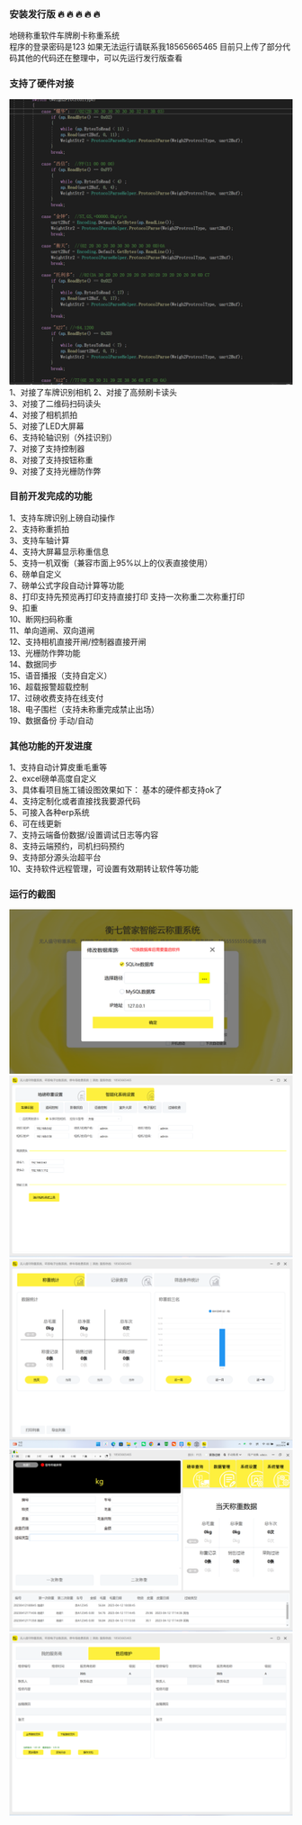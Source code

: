 ### 安装发行版 :fire:  :fire:  :fire:  :fire:  :fire: 


地磅称重软件车牌刷卡称重系统  
程序的登录密码是123
如果无法运行请联系我18565665465
目前只上传了部分代码其他的代码还在整理中，可以先运行发行版查看

### 支持了硬件对接   

![输入图片说明](28d856c353432766fad1648a9c630fa.png)  
1、对接了车牌识别相机 
2、对接了高频刷卡读头  
3、对接了二维码扫码读头  
4、对接了相机抓拍  
5、对接了LED大屏幕  
6、支持轮轴识别（外挂识别）  
7、对接了支持控制器  
8、对接了支持按钮称重  
9、对接了支持光栅防作弊  

### 目前开发完成的功能   

1、支持车牌识别上磅自动操作  
2、支持称重抓拍  
3、支持车轴计算  
4、支持大屏幕显示称重信息  
5、支持一机双衡（兼容市面上95%以上的仪表直接使用）  
6、磅单自定义  
7、磅单公式字段自动计算等功能  
8、打印支持先预览再打印支持直接打印 支持一次称重二次称重打印  
9、扣重  
10、断网扫码称重  
11、单向道闸、双向道闸  
12、支持相机直接开闸/控制器直接开闸  
13、光栅防作弊功能  
14、数据同步  
15、语音播报（支持自定义）  
16、超载报警超载控制  
17、过磅收费支持在线支付  
18、电子围栏（支持未称重完成禁止出场）  
19、数据备份 手动/自动  
### 其他功能的开发进度  

1、支持自动计算皮重毛重等  
2、excel磅单高度自定义  
3、具体看项目施工铺设图效果如下： 基本的硬件都支持ok了  
4、支持定制化或者直接找我要源代码  
5、可接入各种erp系统  
6、可在线更新  
7、支持云端备份数据/设置调试日志等内容  
8、支持云端预约，司机扫码预约  
9、支持部分源头治超平台  
10、支持软件远程管理，可设置有效期转让软件等功能    
### 运行的截图  

![输入图片说明](0b66030023e93f19feabc0138c5297e.png)  
![输入图片说明](a38a644513a4895b0176cfbb3fc11a0.png)  
![输入图片说明](89c3eaa058a582684d3b75298d7e33b.png)  
![输入图片说明](c476cf5ed6d1716c2d17cf54155cc19.png)  
![输入图片说明](3cb8d3e65e603b893be981f0393955a.png)   
